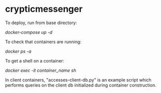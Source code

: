 # crypticmessenger

To deploy, run from base directory:

_docker-compose up -d_

To check that containers are running:

_docker ps -a_

To get a shell on a container:

_docker exec -it container_name sh_

In client containers, "accesses-client-db.py" is an example script which performs queries on the client db initialized during container construction.



